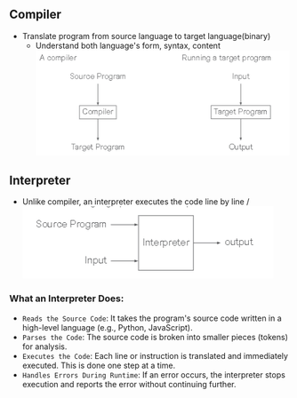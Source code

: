 ## Compiler
- Translate program from source language to target language(binary)
  - Understand both language's form, syntax, content
![alt text](image.png)

## Interpreter
- Unlike compiler, an interpreter executes the code line by line / 
![alt text](image-1.png)

### What an Interpreter Does:
- `Reads the Source Code`: It takes the program's source code written in a high-level language (e.g., Python, JavaScript).
- `Parses the Code`: The source code is broken into smaller pieces (tokens) for analysis.
- `Executes the Code`: Each line or instruction is translated and immediately executed. This is done one step at a time.
- `Handles Errors During Runtime`: If an error occurs, the interpreter stops execution and reports the error without continuing further.
